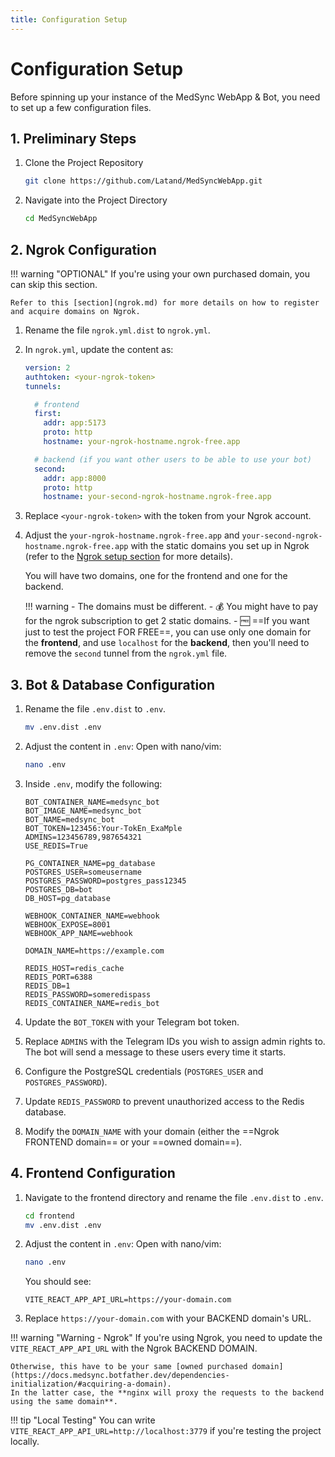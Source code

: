 ```yaml
---
title: Configuration Setup
---
```


# Configuration Setup

Before spinning up your instance of the MedSync WebApp & Bot, you need to set up a few configuration files.

## 1. Preliminary Steps

1. Clone the Project Repository

    ```bash
    git clone https://github.com/Latand/MedSyncWebApp.git
    ```

2. Navigate into the Project Directory

    ```bash
    cd MedSyncWebApp
    ```


## 2. Ngrok Configuration

!!! warning "OPTIONAL"
    If you're using your own purchased domain, you can skip this section.
    
    Refer to this [section](ngrok.md) for more details on how to register and acquire domains on Ngrok.


1. Rename the file `ngrok.yml.dist` to `ngrok.yml`.

2. In `ngrok.yml`, update the content as:
    ```yaml hl_lines="2 9 15" title="ngrok.yml"
    version: 2
    authtoken: <your-ngrok-token>
    tunnels:
   
      # frontend
      first:
        addr: app:5173
        proto: http
        hostname: your-ngrok-hostname.ngrok-free.app
   
      # backend (if you want other users to be able to use your bot)
      second:
        addr: app:8000
        proto: http
        hostname: your-second-ngrok-hostname.ngrok-free.app
    ```
3. Replace `<your-ngrok-token>` with the token from your Ngrok account.

4. Adjust the `your-ngrok-hostname.ngrok-free.app` and `your-second-ngrok-hostname.ngrok-free.app` with the static domains you set up in Ngrok (refer to the [Ngrok setup section](ngrok.md) for more details).

    You will have two domains, one for the frontend and one for the backend.

    !!! warning
        - The domains must be different.
        - 💰 You might have to pay for the ngrok subscription to get 2 static domains.
        - 🆓 ==If you want just to test the project FOR FREE==, you can use only one domain for the **frontend**, and use `localhost` for the **backend**,
          then you'll need to remove the `second` tunnel from the `ngrok.yml` file.

## 3. Bot & Database Configuration

1. Rename the file `.env.dist` to `.env`.
    
    ```bash
    mv .env.dist .env
    ```

2. Adjust the content in `.env`:
    Open with nano/vim:
    ```bash
    nano .env
    ```

3. Inside `.env`, modify the following:

    ```dotenv hl_lines="4 5 9 10 18 23" title=".env"
    BOT_CONTAINER_NAME=medsync_bot
    BOT_IMAGE_NAME=medsync_bot
    BOT_NAME=medsync_bot
    BOT_TOKEN=123456:Your-TokEn_ExaMple
    ADMINS=123456789,987654321
    USE_REDIS=True

    PG_CONTAINER_NAME=pg_database
    POSTGRES_USER=someusername
    POSTGRES_PASSWORD=postgres_pass12345
    POSTGRES_DB=bot
    DB_HOST=pg_database

    WEBHOOK_CONTAINER_NAME=webhook
    WEBHOOK_EXPOSE=8001
    WEBHOOK_APP_NAME=webhook

    DOMAIN_NAME=https://example.com

    REDIS_HOST=redis_cache
    REDIS_PORT=6388
    REDIS_DB=1
    REDIS_PASSWORD=someredispass
    REDIS_CONTAINER_NAME=redis_bot
    ```

4. Update the `BOT_TOKEN` with your Telegram bot token. 
5. Replace `ADMINS` with the Telegram IDs you wish to assign admin rights to. The bot will send a message
  to these users every time it starts.
6. Configure the PostgreSQL credentials (`POSTGRES_USER` and `POSTGRES_PASSWORD`). 
7. Update `REDIS_PASSWORD` to prevent unauthorized access to the Redis database.
8. Modify the `DOMAIN_NAME` with your domain (either the ==Ngrok FRONTEND domain== or your ==owned domain==).

## 4. Frontend Configuration

1. Navigate to the frontend directory and rename the file `.env.dist` to `.env`.
    
    ```bash
    cd frontend
    mv .env.dist .env
    ```

2. Adjust the content in `.env`:
    Open with nano/vim:
    ```bash
    nano .env
    ```
    You should see:
    ```dotenv title="frontend/.env"
    VITE_REACT_APP_API_URL=https://your-domain.com
    ```

3. Replace `https://your-domain.com` with your BACKEND domain's URL.

!!! warning "Warning - Ngrok"
    If you're using Ngrok, you need to update the `VITE_REACT_APP_API_URL` with the Ngrok BACKEND DOMAIN.

    
    Otherwise, this have to be your same [owned purchased domain](https://docs.medsync.botfather.dev/dependencies-initialization/#acquiring-a-domain).
    In the latter case, the **nginx will proxy the requests to the backend using the same domain**.


!!! tip "Local Testing" 
    You can write `VITE_REACT_APP_API_URL=http://localhost:3779` if you're testing the project locally.
